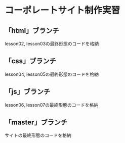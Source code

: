 # コーポレートサイト制作実習

## 「html」ブランチ
lesson02, lesson03の最終形態のコードを格納

## 「css」ブランチ
lesson04, lesson05の最終形態のコードを格納

## 「js」ブランチ
lesson06, lesson07の最終形態のコードを格納

## 「master」ブランチ
サイトの最終形態のコードを格納